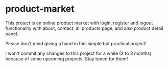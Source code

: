 # product-market
This project is an online product market with login, register and logout functionality with about, contact, all products page, and also product detail panel.

Please don't mind giving a hand in this simple but practical project!

I won't commit any changes to this project for a while (2 to 3 months) because of some upcoming projects. Stay tuned for them!
